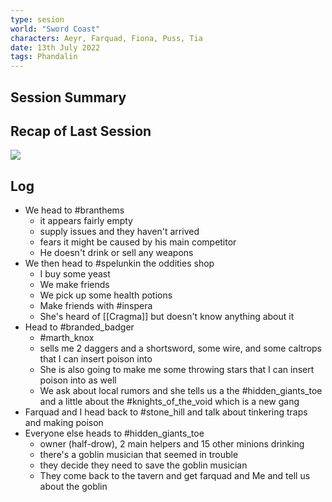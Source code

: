 ```yaml
---
type: sesion
world: "Sword Coast"
characters: Aeyr, Farquad, Fiona, Puss, Tia
date: 13th July 2022
tags: Phandalin
---
```


## Session Summary

## Recap of Last Session

![](005-20220706-Golbin_Cave_Fight##^summary)

## Log
* We head to #branthems
	* it appears fairly empty
	* supply issues and they haven't arrived
	* fears it might be caused by his main competitor
	* He doesn't drink or sell any weapons
* We then head to #spelunkin the oddities shop
	* I buy some yeast
	* We make friends 
	* We pick up some health potions
	* Make friends with #inspera 
	* She's heard of [[Cragma]] but doesn't know anything about it
* Head to #branded_badger 
	* #marth_knox
	* sells me 2 daggers and a shortsword, some wire, and some caltrops that I can insert poison into
	* She is also going to make me some throwing stars that I can insert poison into as well
	* We ask about local rumors and she tells us a the #hidden_giants_toe and a little about the #knights_of_the_void which is a new gang
* Farquad and I head back to #stone_hill  and talk about tinkering traps and making poison
* Everyone else heads to #hidden_giants_toe 
	* owner (half-drow), 2 main helpers and 15 other minions drinking
	* there's a goblin musician that seemed in trouble
	* they decide they need to save the goblin musician
	* They come back to the tavern and get farquad and Me and tell us about the goblin